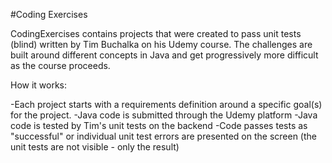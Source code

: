 #Coding Exercises

CodingExercises contains projects that were created to pass unit tests (blind) written by Tim Buchalka on his Udemy course. The challenges are built around different concepts in Java and get progressively more difficult as the course proceeds.


How it works:

-Each project starts with a requirements definition around a specific goal(s) for the project.
-Java code is submitted through the Udemy platform
-Java code is tested by Tim's unit tests on the backend
-Code passes tests as "successful" or individual unit test errors are presented on the screen (the unit tests are not visible - only the result)
